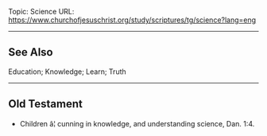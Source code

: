 Topic: Science
URL: https://www.churchofjesuschrist.org/study/scriptures/tg/science?lang=eng

---

## See Also

Education; Knowledge; Learn; Truth

---

## Old Testament

- Children â¦ cunning in knowledge, and understanding science, Dan. 1:4.

